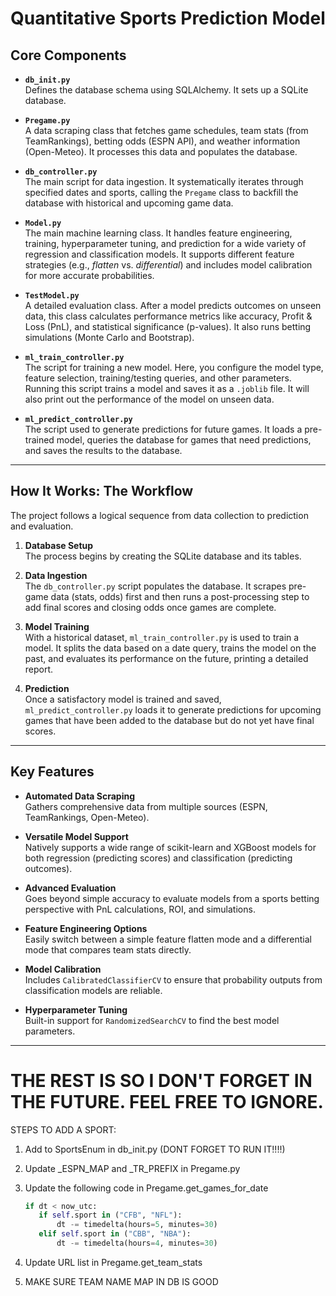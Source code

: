 # Quantitative Sports Prediction Model


## Core Components

- **`db_init.py`**  
  Defines the database schema using SQLAlchemy. It sets up a SQLite database.

- **`Pregame.py`**  
  A data scraping class that fetches game schedules, team stats (from TeamRankings), betting odds (ESPN API), and weather information (Open-Meteo). It processes this data and populates the database.

- **`db_controller.py`**  
  The main script for data ingestion. It systematically iterates through specified dates and sports, calling the `Pregame` class to backfill the database with historical and upcoming game data.

- **`Model.py`**  
  The main machine learning class. It handles feature engineering, training, hyperparameter tuning, and prediction for a wide variety of regression and classification models. It supports different feature strategies (e.g., *flatten* vs. *differential*) and includes model calibration for more accurate probabilities.

- **`TestModel.py`**  
  A detailed evaluation class. After a model predicts outcomes on unseen data, this class calculates performance metrics like accuracy, Profit & Loss (PnL), and statistical significance (p-values). It also runs betting simulations (Monte Carlo and Bootstrap).

- **`ml_train_controller.py`**  
  The script for training a new model. Here, you configure the model type, feature selection, training/testing queries, and other parameters. Running this script trains a model and saves it as a `.joblib` file. It will also print out the performance of the model on unseen data.

- **`ml_predict_controller.py`**  
  The script used to generate predictions for future games. It loads a pre-trained model, queries the database for games that need predictions, and saves the results to the database.

---

## How It Works: The Workflow
The project follows a logical sequence from data collection to prediction and evaluation.

1. **Database Setup**  
   The process begins by creating the SQLite database and its tables.

2. **Data Ingestion**  
   The `db_controller.py` script populates the database. It scrapes pre-game data (stats, odds) first and then runs a post-processing step to add final scores and closing odds once games are complete.

3. **Model Training**  
   With a historical dataset, `ml_train_controller.py` is used to train a model. It splits the data based on a date query, trains the model on the past, and evaluates its performance on the future, printing a detailed report.

4. **Prediction**  
   Once a satisfactory model is trained and saved, `ml_predict_controller.py` loads it to generate predictions for upcoming games that have been added to the database but do not yet have final scores.

---

## Key Features

- **Automated Data Scraping**  
  Gathers comprehensive data from multiple sources (ESPN, TeamRankings, Open-Meteo).

- **Versatile Model Support**  
  Natively supports a wide range of scikit-learn and XGBoost models for both regression (predicting scores) and classification (predicting outcomes).

- **Advanced Evaluation**  
  Goes beyond simple accuracy to evaluate models from a sports betting perspective with PnL calculations, ROI, and simulations.

- **Feature Engineering Options**  
  Easily switch between a simple feature flatten mode and a differential mode that compares team stats directly.

- **Model Calibration**  
  Includes `CalibratedClassifierCV` to ensure that probability outputs from classification models are reliable.

- **Hyperparameter Tuning**  
  Built-in support for `RandomizedSearchCV` to find the best model parameters.

---

# THE REST IS SO I DON'T FORGET IN THE FUTURE. FEEL FREE TO IGNORE.

STEPS TO ADD A SPORT:
1. Add to SportsEnum in db_init.py (DONT FORGET TO RUN IT!!!!)
2. Update _ESPN_MAP and _TR_PREFIX in Pregame.py
4. Update the following code in Pregame.get_games_for_date

     ```python
    if dt < now_utc:
        if self.sport in ("CFB", "NFL"):
            dt -= timedelta(hours=5, minutes=30)
        elif self.sport in ("CBB", "NBA"):
            dt -= timedelta(hours=4, minutes=30)
    ```

5. Update URL list in Pregame.get_team_stats

3. MAKE SURE TEAM NAME MAP IN DB IS GOOD
